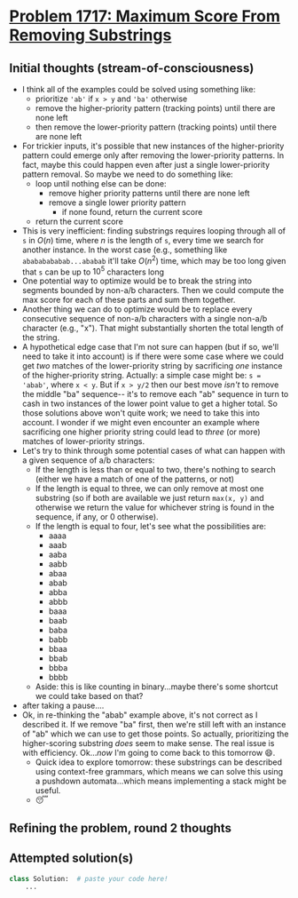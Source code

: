 # [Problem 1717: Maximum Score From Removing Substrings](https://leetcode.com/problems/maximum-score-from-removing-substrings/description/?envType=daily-question)

## Initial thoughts (stream-of-consciousness)
- I think all of the examples could be solved using something like:
    - prioritize `'ab'` if `x > y` and `'ba'` otherwise
    - remove the higher-priority pattern (tracking points) until there are none left
    - then remove the lower-priority pattern (tracking points) until there are none left
- For trickier inputs, it's possible that new instances of the higher-priority pattern could emerge only after removing the lower-priority patterns.  In fact, maybe this could happen even after just a single lower-priority pattern removal.  So maybe we need to do something like:
    - loop until nothing else can be done:
        - remove higher priority patterns until there are none left
        - remove a single lower priority pattern
            - if none found, return the current score
    - return the current score
- This is very inefficient: finding substrings requires looping through all of `s` in $O(n)$ time, where $n$ is the length of `s`, every time we search for another instance.  In the worst case (e.g., something like `abababababab...ababab` it'll take $O(n^2)$ time, which may be too long given that `s` can be up to $10^5$ characters long
- One potential way to optimize would be to break the string into segments bounded by non-a/b characters.  Then we could compute the max score for each of these parts and sum them together.
- Another thing we can do to optimize would be to replace every consecutive sequence of non-a/b characters with a single non-a/b character (e.g., "x").  That might substantially shorten the total length of the string.
- A hypothetical edge case that I'm not sure can happen (but if so, we'll need to take it into account) is if there were some case where we could get *two* matches of the lower-priority string by sacrificing *one* instance of the higher-priority string.  Actually: a simple case might be: `s = 'abab'`, where `x < y`.  But if `x > y/2` then our best move *isn't* to remove the middle "ba" sequence-- it's to remove each "ab" sequence in turn to cash in two instances of the lower point value to get a higher total.  So those solutions above won't quite work; we need to take this into account.  I wonder if we might even encounter an example where sacrificing one higher priority string could lead to *three* (or more) matches of lower-priority strings.
- Let's try to think through some potential cases of what can happen with a given sequence of a/b characters:
    - If the length is less than or equal to two, there's nothing to search (either we have a match of one of the patterns, or not)
    - If the length is equal to three, we can only remove at most one substring (so if both are available we just return `max(x, y)` and otherwise we return the value for whichever string is found in the sequence, if any, or 0 otherwise).
    - If the length is equal to four, let's see what the possibilities are:
        - aaaa
        - aaab
        - aaba
        - aabb
        - abaa
        - abab
        - abba
        - abbb
        - baaa
        - baab
        - baba
        - babb
        - bbaa
        - bbab
        - bbba
        - bbbb
    - Aside: this is like counting in binary...maybe there's some shortcut we could take based on that?
- after taking a pause....
- Ok, in re-thinking the "abab" example above, it's not correct as I described it.  If we remove "ba" first, then we're still left with an instance of "ab" which we can use to get those points.  So actually, prioritizing the higher-scoring substring *does* seem to make sense.  The real issue is with efficiency.  Ok...*now* I'm going to come back to this tomorrow 😄.
    - Quick idea to explore tomorrow: these substrings can be described using context-free grammars, which means we can solve this using a pushdown automata...which means implementing a stack might be useful.
    - 😴

## Refining the problem, round 2 thoughts

## Attempted solution(s)
```python
class Solution:  # paste your code here!
    ...
```
